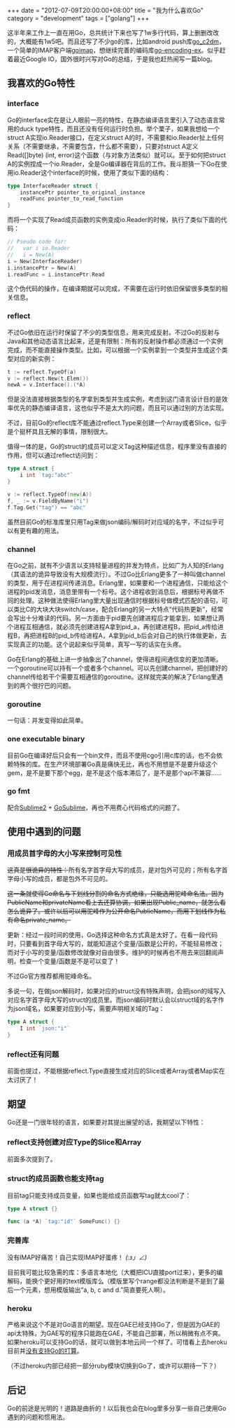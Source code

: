 +++
date = "2012-07-09T20:00:00+08:00"
title = "我为什么喜欢Go"
category = "development"
tags = ["golang"]
+++

这半年来工作上一直在用Go，总共统计下来也写了1w多行代码，算上删删改改的，大概能有1w5吧。而且还写了不少go的库，比如android push库[go_c2dm](https://github.com/googollee/go_c2dm)，一个简单的IMAP客户端[goimap](https://github.com/googollee/goimap)，想继续完善的编码库[go-encoding-ex](https://github.com/googollee/go-encoding-ex)。似乎赶着最近Google IO，国外很时兴写对Go的总结，于是我也赶热闹写一篇blog。

<!--more-->

## 我喜欢的Go特性

### interface

Go的interface实在是让人眼前一亮的特性，在静态编译语言里引入了动态语言常用的duck type特性，而且还没有任何运行时负担。举个栗子，如果我想给一个struct A实现io.Reader接口，在定义struct A的时，不需要和io.Reader扯上任何关系（不需要继承，不需要包含，什么都不需要），只要对struct A定义Read([]byte) (int, error)这个函数（与对象方法类似）就可以。至于如何把struct A的实例捏成一个io.Reader，全是Go编译器在背后的工作。我斗胆猜一下Go在使用io.Reader这个interface的时候，使用了类似下面的结构：

``` go
type InterfaceReader struct {
	instancePtr pointer_to_original_instance
	readFunc pointer_to_read_function
}
```

而将一个实现了Read成员函数的实例变成io.Reader的时候，执行了类似下面的代码：

``` go
// Pseudo code for:
//   var i io.Reader
//   i = New(A)
i = New(InterfaceReader)
i.instancePtr = New(A)
i.readFunc = i.instancePtr.Read
```

这个伪代码的操作，在编译期就可以完成，不需要在运行时依旧保留很多类型的相关信息。

### reflect

不过Go依旧在运行时保留了不少的类型信息，用来完成反射。不过Go的反射与Java和其他动态语言比起来，还是有限制：所有的反射操作都必须通过一个实例完成，而不能直接操作类型。比如，可以根据一个实例拿到一个类型并生成这个类型对应的新实例：

``` go
t := reflect.TypeOf(a)
v := reflect.New(t.Elem())
newA = v.Interface().(*A)
```

但是没法直接根据类型的名字拿到类型并生成实例，考虑到这门语言设计目的是效率优先的静态编译语言，这也似乎不是太大的问题，而且可以通过别的方法实现。

不过，目前Go的reflect库不能通过reflect.Type来创建一个Array或者Slice，似乎是个挺杯具且无解的事情，限制很大。

值得一体的是，Go的struct的成员可以定义Tag这种描述信息，程序里没有直接的作用，但可以通过reflect访问到：

``` go
type A struct {
	i int `tag:"abc"`
}

v := reflect.TypeOf(new(A))
f, _ := v.FieldByName("i")
f.Tag.Get("tag") == "abc"
```

虽然目前Go的标准库里只用Tag来做json编码/解码时对应域的名字，不过似乎可以有更有趣的用法。

### channel

在Go之前，就有不少语言以支持轻量进程的并发为特点，比如广为人知的Erlang（其语法的诡异导致没有大规模流行）。不过Go比Erlang更多了一种叫做channel的类型，用于在进程间传递消息。Erlang里，如果要和一个进程通信，只能给这个进程的pid发消息，消息里带有一个标号。这个进程收到消息后，根据标号再做不同的处理。这种做法使得Erlang里大量出现通信时根据标号做模式匹配的语句，可以类比C的大块大块switch/case，配合Erlang的另一大特点“代码热更新”，经常会写出十分难读的代码。另一方面由于pid要先创建进程后才能拿到，如果想让两个进程互相通信，就必须先创建进程A拿到pid_a，再创建进程B，把pid_a传给进程B，再把进程B的pid_b传给进程A，A拿到pid_b后会对自己的执行体做更新，去实现真正的功能。这个说起来似乎简单，真写一写的话实在头疼。

Go在Erlang的基础上进一步抽象出了channel，使得进程间通信变的更加清晰。一个goroutine可以持有一个或者多个channel。可以先创建channel，把创建好的channel传给若干个需要互相通信的goroutine。这样就完美的解决了Erlang里遇到的两个很拧巴的问题。

### goroutine

一句话：并发变得如此简单。

### one executable binary

目前Go在编译好后只会有一个bin文件，而且不使用cgo引用c库的话，也不会依赖特殊的库。在生产环境部署Go真是痛快无比，再也不用想是不是要升级这个gem，是不是要下那个egg，是不是这个版本滞后了，是不是那个api不兼容……

### go fmt

配合[Sublime2](http://www.sublimetext.com/2) + [GoSublime](https://github.com/DisposaBoy/GoSublime)，再也不用费心代码格式的问题了。

## 使用中遇到的问题

### 用成员首字母的大小写来控制可见性

<del>这真是很诡异的特性：</del>所有名字首字母大写的成员，是对包外可见的；所有名字首字母小写的成员，都是包外不可见的。

<del>这一条就使得Go命名与下划线分割的命名方式绝缘，只能选用驼峰命名法。因为PublicName和privateName看上去还算协调，如果出现Public_name，就怎么看怎么诡异了。或许以后可以用驼峰作为公开命名PublicName，而用下划线作为私有命名private_name。</del>

更新：经过一段时间的使用，Go选择这种命名方式真是太好了。在看一段代码时，只要看到首字母大写的，就能知道这个变量/函数是公开的，不能轻易修改；而对于小写的变量/函数修改就像对自由很多。维护的时候再也不用去来回翻阅声明，检查一个变量/函数是不是可以变了！

不过Go官方推荐都用驼峰命名。

多说一句，在做json解码时，如果对应的struct没有特殊声明，会把json的域写入对应名字首字母大写的struct的成员里。而json编码时默认会以struct域的名字作为json域名，如果要对应到小写，需要声明相关域的Tag：

``` go
type A struct {
	I int `json:"i"`
}
```

### reflect还有问题

前面也提过，不能根据reflect.Type直接生成对应的Slice或者Array或者Map实在太讨厌了！

## 期望

Go还是一门很年轻的语言，如果要对其提出展望的话，我期望以下特性：

### reflect支持创建对应Type的Slice和Array

前面多次提到了。

### struct的成员函数也能支持tag

目前tag只能支持成员变量，如果也能给成员函数写tag就太cool了：

``` go
type A struct {}

func (a *A) `tag:"id"` SomeFunc() {}
```

### 完善库

没有IMAP好痛苦！自己实现IMAP好蛋疼！ _(:з」∠)_

目前我可能比较急需的库：多语言本地化（大概把ICU直接port过来），更多的编解码，能换个更好用的text模版库么（模版里写个range都没法判断是不是到了最后一个元素，想用模版输出“a, b, c and d.”简直要死人啊）。

### heroku

严格来说这个不是对Go语言的期望。现在GAE已经支持Go了，但是因为GAE的api太特殊，为GAE写的程序只能跑在GAE，不能自己部署，所以稍微有点不爽。如果heroku可以支持Go的话，就可以做到本地云间一个样了。可惜看上去heroku目前并[没有支持Go的打算](https://twitter.com/heroku/status/221990016329596928)。

（不过heroku内部已经把一部分ruby模块切换到Go了，或许可以期待一下？）

## 后记

Go的前途是光明的！道路是曲折的！以后我也会在blog里多分享一些自己使用Go遇到的问题和惯用法。
